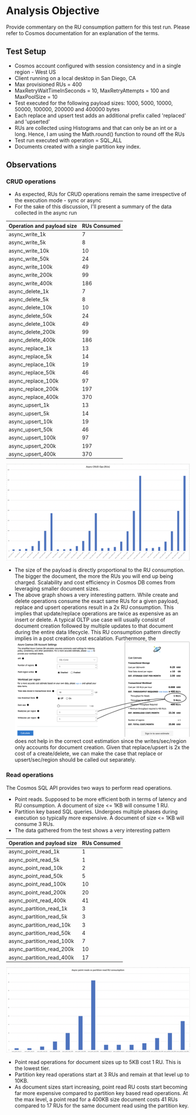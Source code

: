 # Analysis Objective
Provide commentary on the RU consumption pattern for this test run. Please refer to Cosmos documentation for an explanation of the terms.

## Test Setup
- Cosmos account configured with session consistency and in a single region - West US
- Client running on a local desktop in San Diego, CA
- Max provisioned RUs = 400
- MaxRetryWaitTimeInSeconds = 10, MaxRetryAttempts = 100 and MaxPoolSize = 10
- Test executed for the following payload sizes: 1000, 5000, 10000, 50000, 100000, 200000 and 400000 bytes
- Each replace and upsert test adds an additional prefix called 'replaced' and 'upserted'
- RUs are collected using Histograms and that can only be an int or a long. Hence, I am using the Math.round() function to round off the RUs
- Test run executed with operation = SQL_ALL 
- Documents created with a single partition key index.

## Observations

### CRUD operations
- As expected, RUs for CRUD operations remain the same irrespective of the execution mode - sync or async
- For the sake of this discussion, I'll present a summary of the data collected in the async run

| Operation and payload size | RUs Consumed |
| --- | --- |
| async_write_1k | 7 |
| async_write_5k |	8 |
| async_write_10k |	10 |
| async_write_50k |	24 |
| async_write_100k | 49 |
| async_write_200k | 99 |
| async_write_400k | 186 |
| async_delete_1k | 7 |
| async_delete_5k | 8 |
| async_delete_10k | 10 |
| async_delete_50k | 24 |
| async_delete_100k | 49 |
| async_delete_200k | 99 |
| async_delete_400k | 186 |
| async_replace_1k | 13 |
| async_replace_5k | 14 |
| async_replace_10k | 19 |
| async_replace_50k | 46 |
| async_replace_100k | 97 |
| async_replace_200k | 197 |
| async_replace_400k | 370 |
| async_upsert_1k | 13 |
| async_upsert_5k | 14 |
| async_upsert_10k | 19 |
| async_upsert_50k | 46 |
| async_upsert_100k | 97 |
| async_upsert_200k	| 197 |
| async_upsert_400k | 370 |

![CRUD operations RU consumption](Async%20CRUD%20op%20RUs.png)

- The size of the payload is directly proportional to the RU consumption. The bigger the document, the more the RUs you will end up being charged. Scalability and cost efficiency in Cosmos DB comes from leveraging smaller document sizes. 
- The above graph shows a very interesting pattern. While create and delete operations consume the exact same RUs for a given payload, replace and upsert operations result in a 2x RU consumption. This implies that update/replace operations are twice as expensive as an insert or delete. A typical OLTP use case will usually consist of document creation followed by multiple updates to that document during the entire data lifecycle. This RU consumption pattern directly implies in a post creation cost escalation.
Furthermore, the ![Cosmos capacity calculator](Cosmos%20Capacity%20Calculator.png) does not help in the correct cost estimation since the writes/sec/region only accounts for document creation. Given that replace/upsert is 2x the cost of a create/delete, we can make the case that replace or upsert/sec/region should be called out separately.

### Read operations
The Cosmos SQL API provides two ways to perform read operations.
- Point reads. Supposed to be more efficient both in terms of latency and RU consumption. A document of size <= 1KB will consume 1 RU. 
- Partition key based SQL queries. Undergoes multiple phases during execution so typically more expensive. A document of size <= 1KB will consume 3 RUs.
- The data gathered from the test shows a very interesting pattern

| Operation and payload size | RUs Consumed |
| --- | --- |
| async_point_read_1k | 1 |
| async_point_read_5k | 1 |
| async_point_read_10k | 2 |
| async_point_read_50k | 5 |
| async_point_read_100k | 10 |
| async_point_read_200k | 20 |
| async_point_read_400k | 41 |
| async_partition_read_1k | 3 |
| async_partition_read_5k | 3 |
| async_partition_read_10k | 3 |
| async_partition_read_50k | 4 |
| async_partition_read_100k | 7 |
| async_partition_read_200k | 10 |
| async_partition_read_400k | 17 |

![Async point read vs partition key RU consumption](Async%20point%20read%20vs%20partition%20read%20RU%20consumption.png)

- Point read operations for document sizes up to 5KB cost 1 RU. This is the lowest tier.
- Partition key read operations start at 3 RUs and remain at that level up to 10KB.
- As document sizes start increasing, point read RU costs start becoming far more expensive compared to partition key based read operations. At the max level, a point read for a 400KB size document costs 41 RUs compared to 17 RUs for the same document read using the partition key.
 
 

  
        



     




